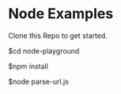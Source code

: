 # Node Examples

Clone this Repo to get started. 

$cd node-playground

$npm install

$node parse-url.js
